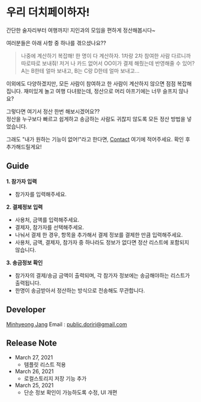 # 우리 더치페이하자!

간단한 술자리부터 여행까지! 지인과의 모임을 편하게 정산해봅시다~

여러분들은 아래 사항 중 하나를 겪으셨나요??

> 나중에 계산하기 복잡해! 한 명이 다 계산하자.
> 1차랑 2차 참여한 사람 다르니까 따로따로 보내줘!
> 저거 나 카드 없어서 OO이가 결제 해줬는데 반영해줄 수 있어?
> A는 B한테 얼마 보내고, B는 C랑 D한테 얼마 보내고...

이외에도 다양하겠지만, 모든 사람이 참여하고 한 사람이 계산하지 않으면 점점 복잡해집니다. 재미있게 놀고 여행 다녀왔는데, 정산으로 머리 아프기에는 너무 슬프지 않나요?

그렇다면 여기서 정산 한번 해보시겠어요??  
정산을 누구보다 빠르고 쉽게하고 송금하는 사람도 귀찮지 않도록 모든
정산 방법을 넣었습니다.

그래도 "내가 원하는 기능이 없어!"라고 한다면, [Contact](https://minhyeong-jang.github.io/contact) 여기에 적어주세요. 확인 후 추가해드릴게요!

## Guide

**1. 참가자 입력**

- 참가자를 입력해주세요.

**2. 결제정보 입력**

- 사용처, 금액를 입력해주세요.
- 결제자, 참가자를 선택해주세요.
- 나눠서 결제 한 경우, 항목을 추가해서 결제 정보를 결제한 만큼 입력해주세요.
- 사용처, 금액, 결제자, 참가자 중 하나라도 정보가 없다면 정산 리스트에 포함되지 않습니다.

**3. 송금정보 확인**

- 참가자의 결제/송금 금액이 출력되며, 각 참가자 정보에는 송금해야하는 리스트가 출력됩니다.
- 한명이 송금받아서 정산하는 방식으로 전송해도 무관합니다.

## Developer

[Minhyeong Jang](https://minhyeong-jang.github.io/about)
Email : public.doriri@gmail.com</p>

## Release Note

- March 27, 2021
  - 템플릿 리스트 적용
- March 26, 2021
  - 로컬스토리지 저장 기능 추가
- March 25, 2021
  - 단순 정보 확인이 가능하도록 수정, UI 개편
